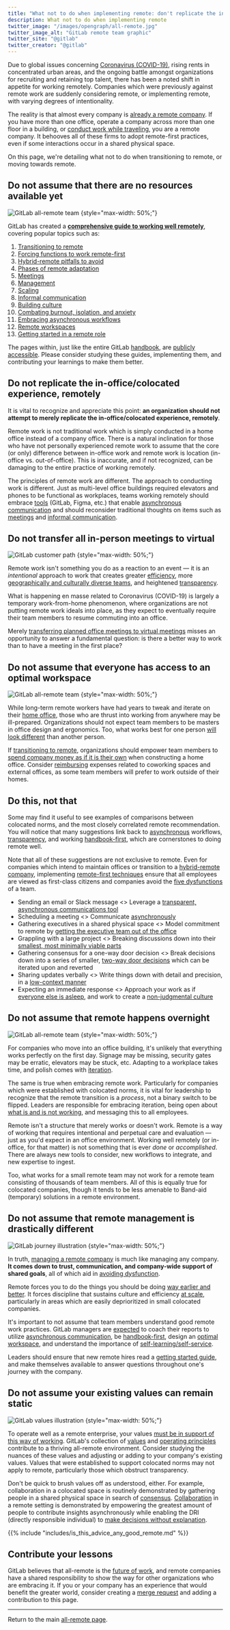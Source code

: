 ```yaml
---
title: "What not to do when implementing remote: don't replicate the in-office experience remotely"
description: What not to do when implementing remote
twitter_image: "/images/opengraph/all-remote.jpg"
twitter_image_alt: "GitLab remote team graphic"
twitter_site: "@gitlab"
twitter_creator: "@gitlab"
---
```


Due to global issues concerning [Coronavirus (COVID-19)](https://www.cdc.gov/covid/index.html), rising rents in concentrated urban areas, and the ongoing battle amongst organizations for recruiting and retaining top talent, there has been a noted shift in appetite for working remotely. Companies which were previously against remote work are suddenly considering remote, or implementing remote, with varying degrees of intentionality.

The reality is that almost every company is [already a remote company](scaling/#does-all-remote-work-at-scale). If you have more than one office, operate a company across more than one floor in a building, or [conduct work while traveling](working-while-traveling/), you are a remote company. It behooves all of these firms to adopt remote-first practices, even if some interactions occur in a shared physical space.

On this page, we're detailing what not to do when transitioning to remote, or moving towards remote.

## Do not assume that there are no resources available yet

![GitLab all-remote team](/images/all-remote/gitlab-com-all-remote-1280x270.png)
{style="max-width: 50%;"}

GitLab has created a **[comprehensive guide to working well remotely](/handbook/company/culture/all-remote/guide/)**, covering popular topics such as:

1. [Transitioning to remote](/handbook/company/culture/all-remote/transition/)
1. [Forcing functions to work remote-first](/handbook/company/culture/all-remote/how-to-work-remote-first/)
1. [Hybrid-remote pitfalls to avoid](/handbook/company/culture/all-remote/hybrid-remote/)
1. [Phases of remote adaptation](/handbook/company/culture/all-remote/phases-of-remote-adaptation/)
1. [Meetings](/handbook/company/culture/all-remote/meetings/)
1. [Management](/handbook/company/culture/all-remote/management/)
1. [Scaling](/handbook/company/culture/all-remote/scaling/)
1. [Informal communication](/handbook/company/culture/all-remote/informal-communication/)
1. [Building culture](/handbook/company/culture/all-remote/building-culture/)
1. [Combating burnout, isolation, and anxiety](/handbook/company/culture/all-remote/mental-health/)
1. [Embracing asynchronous workflows](/handbook/company/culture/all-remote/asynchronous/)
1. [Remote workspaces](/handbook/company/culture/all-remote/guide/#workspace)
1. [Getting started in a remote role](/handbook/company/culture/all-remote/getting-started/)

The pages within, just like the entire GitLab [handbook](/handbook), are [publicly accessible](hiring/#make-your-strategy-public). Please consider studying these guides, implementing them, and contributing your learnings to make them better.

## Do not replicate the in-office/colocated experience, remotely

It is vital to recognize and appreciate this point: **an organization should not attempt to merely replicate the in-office/colocated experience, remotely**.

Remote work is not traditional work which is simply conducted in a home office instead of a company office. There is a natural inclination for those who have not personally experienced remote work to assume that the core (or only) difference between in-office work and remote work is location (in-office vs. out-of-office). This is inaccurate, and if not recognized, can be damaging to the entire practice of working remotely.

The principles of remote work are different. The approach to conducting work is different. Just as multi-level office buildings required elevators and phones to be functional as workplaces, teams working remotely should embrace [tools](handbook-first/#tools-for-building-a-handbook) (GitLab, Figma, etc.) that enable [asynchronous communication](asynchronous/) and should reconsider traditional thoughts on items such as [meetings](meetings/) and [informal communication](informal-communication/).

## Do not transfer all in-person meetings to virtual

![GitLab customer path](/images/all-remote/gitlab-customer-path.jpg)
{style="max-width: 50%;"}

Remote work isn't something you do as a reaction to an event — it is an *intentional* approach to work that creates greater [efficiency](/handbook/values/#efficiency), more [geographically and culturally diverse teams](https://about.gitlab.com/blog/2019/12/06/how-all-remote-supports-inclusion-and-bolsters-communities/), and heightened [transparency](/handbook/values/#transparency).

What is happening en masse related to Coronavirus (COVID-19) is largely a temporary work-from-home phenomenon, where organizations are not putting remote work ideals into place, as they expect to eventually require their team members to resume commuting into an office.

Merely [transferring planned office meetings to virtual meetings](https://www.scmp.com/abacus/culture/article/3051025/worlds-biggest-online-population-staying-home-and-chinas-internet) misses an opportunity to answer a fundamental question: is there a better way to work than to have a meeting in the first place?

## Do not assume that everyone has access to an optimal workspace

![GitLab all-remote team](/images/all-remote/gitlab-com-all-remote-v3-dark-1280x270.png)
{style="max-width: 50%;"}

While long-term remote workers have had years to tweak and iterate on their [home office](workspace/), those who are thrust into working from anywhere may be ill-prepared. Organizations should not expect team members to be masters in office design and ergonomics. Too, what works best for one person [will look different](https://about.gitlab.com/blog/2019/09/12/not-everyone-has-a-home-office/) than another person.

If [transitioning to remote](transition/), organizations should empower team members to [spend company money as if it is their own](/handbook/finance/spending-company-money/) when constructing a home office. Consider [reimbursing](/handbook/finance/spending-company-money/#coworking-or-external-office--space) expenses related to coworking spaces and external offices, as some team members will prefer to work outside of their homes.

## Do this, not that

Some may find it useful to see examples of comparisons between colocated norms, and the most closely correlated remote recommendation. You will notice that many suggestions link back to [asynchronous](asynchronous/) workflows, [transparency](/handbook/values/#transparency), and working [handbook-first](handbook-first/), which are cornerstones to doing remote well.

Note that all of these suggestions are not exclusive to remote. Even for companies which intend to maintain offices or transition to a [hybrid-remote company](hybrid-remote/), implementing [remote-first techniques](hybrid-remote/#differences-between-all-remote-and-remote-first) ensure that all employees are viewed as first-class citizens and companies avoid the [five dysfunctions](/handbook/values/#five-dysfunctions) of a team.

- Sending an email or Slack message <> Leverage a [transparent, asynchronous communications tool](handbook-first/#tools-for-building-a-handbook)
- Scheduling a meeting <> Communicate [asynchronously](asynchronous/)
- Gathering executives in a shared physical space <> Model commitment to remote by [getting the executive team out of the office](transition/#make-the-executive-team-remote)
- Grappling with a large project <> Breaking discussions down into their [smallest, most minimally viable parts](/handbook/values/#iteration)
- Gathering consensus for a one-way door decision <> Break decisions down into a series of smaller, [two-way door decisions](/handbook/values/#make-two-way-door-decisions) which can be iterated upon and reverted
- Sharing updates verbally <> Write things down with detail and precision, in a [low-context manner](effective-communication/)
- Expecting an immediate response <> Approach your work as if [everyone else is asleep](asynchronous/#mental-health), and work to create a [non-judgmental culture](mental-health/#creating-a-non-judgemental-culture)

## Do not assume that remote happens overnight

![GitLab all-remote team](/images/all-remote/gitlab-com-all-remote-v4-dark-1280x270.png)
{style="max-width: 50%;"}

For companies who move into an office building, it's unlikely that everything works perfectly on the first day. Signage may be missing, security gates may be erratic, elevators may be stuck, etc. Adapting to a workplace takes time, and polish comes with [iteration](/handbook/values/#iteration).

The same is true when embracing remote work. Particularly for companies which were established with colocated norms, it is vital for leadership to recognize that the remote transition is a *process*, not a binary switch to be flipped. Leaders are responsible for embracing iteration, being open about [what is and is not working](transition/), and messaging this to all employees.

Remote isn't a structure that merely works or doesn't work. Remote is a way of working that requires intentional and perpetual care and evaluation — just as you'd expect in an office environment. Working well remotely (or in-office, for that matter) is not something that is ever *done* or *accomplished*. There are always new tools to consider, new workflows to integrate, and new expertise to ingest.

Too, what works for a small remote team may not work for a remote team consisting of thousands of team members. All of this is equally true for colocated companies, though it tends to be less amenable to Band-aid (temporary) solutions in a remote environment.

## Do not assume that remote management is drastically different

![GitLab journey illustration](/images/all-remote/gitlab-journey-and-navigation.jpg)
{style="max-width: 50%;"}

In truth, [managing a remote company](management/) is much like managing any company. **It comes down to trust, communication, and company-wide support of shared goals**, all of which aid in [avoiding dysfunction](/handbook/values/#five-dysfunctions).

Remote forces you to do the things you should be doing [way earlier and better](https://nohq.co/blog/sid-sijbrandij-people-dont-want-to-commute-they-ju/). It forces discipline that sustains culture and efficiency [at scale](scaling/), particularly in areas which are easily deprioritized in small colocated companies.

It's important to not assume that team members understand good remote work practices. GitLab managers are [expected](/handbook/company/structure/#management-group) to coach their reports to utilize [asynchronous communication](management/#asynchronous), be [handbook-first](/handbook/about/handbook-usage/#why-handbook-first), design an [optimal workspace](workspace/), and understand the importance of [self-learning/self-service](self-service/).

Leaders should ensure that new remote hires read a [getting started guide](getting-started/), and make themselves available to answer questions throughout one's journey with the company.

## Do not assume your existing values can remain static

![GitLab values illustration](/images/all-remote/gitlab-values-tanukis.jpg)
{style="max-width: 50%;"}

To operate well as a remote enterprise, your values [must be in support of this way of working](/handbook/company/culture/all-remote/remote-values/). GitLab's collection of [values](/handbook/values/) and [operating principles](/handbook/values/#operating-principles) contribute to a thriving all-remote environment. Consider studying the nuances of these values and adjusting or adding to your company's existing values. Values that were established to support colocated norms may not apply to remote, particularly those which obstruct transparency.

Don't be quick to brush values off as understood, either. For example, collaboration in a colocated space  is routinely demonstrated by gathering people in a shared physical space in search of [consensus](management/#separating-decision-gathering-from-decision-making). [Collaboration](/handbook/values/#collaboration) in a remote setting is demonstrated by empowering the greatest amount of people to contribute insights asynchronously while enabling the DRI (directly responsible individual) to [make decisions without explanation](/handbook/people-group/directly-responsible-individuals/#empowering-dris).

{{% include "includes/is_this_advice_any_good_remote.md" %}}

## Contribute your lessons

GitLab believes that all-remote is the [future of work](/handbook/company/culture/all-remote/remote-vision/), and remote companies have a shared responsibility to show the way for other organizations who are embracing it. If you or your company has an experience that would benefit the greater world, consider creating a [merge request](https://docs.gitlab.com/ee/user/project/merge_requests/) and adding a contribution to this page.

---

Return to the main [all-remote page](_index.md).

